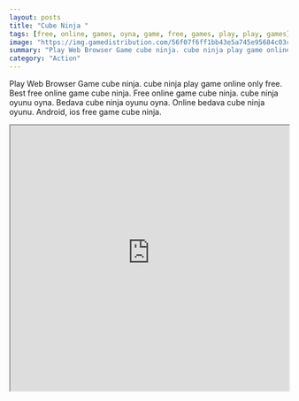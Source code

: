 ```yaml
---
layout: posts
title: "Cube Ninja "
tags: [free, online, games, oyna, game, free, games, play, play, games]
image: "https://img.gamedistribution.com/56f07f6ff1bb43e5a745e95684c03caf.jpg"
summary: "Play Web Browser Game cube ninja. cube ninja play game online only free. Best free online game cube ninja. Free online game cube ninja. cube ninja oyunu oyna. Bedava cube ninja oyunu oyna. Online bedava cube ninja oyunu. Android, ios free game cube ninja."
category: "Action"
---
```


Play Web Browser Game cube ninja. cube ninja play game online only free. Best free online game cube ninja. Free online game cube ninja. cube ninja oyunu oyna. Bedava cube ninja oyunu oyna. Online bedava cube ninja oyunu. Android, ios free game cube ninja.

<iframe width="100%" height="480px;" src="https://html5.gamedistribution.com/56f07f6ff1bb43e5a745e95684c03caf/"></iframe>